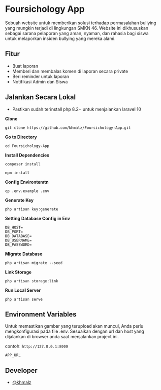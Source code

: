 # Foursichology App

Sebuah website untuk
memberikan solusi terhadap permasalahan bullying
yang mungkin terjadi di lingkungan SMKN 46. Website
ini dikhususkan sebagai sarana pelaporan yang aman,
nyaman, dan rahasia bagi siswa untuk melaporkan
insiden bullying yang mereka alami.

## Fitur

-   Buat laporan
-   Memberi dan membalas komen di laporan secara private
-   Beri reminder untuk laporan
-   Notifikasi Admin dan Siswa

## Jalankan Secara Lokal

-   Pastikan sudah terinstall php 8.2+ untuk menjalankan laravel 10

**Clone**

```shell
git clone https://github.com/khmalz/Foursichology-App.git
```

**Go to Directory**

```shell
cd Foursichology-App
```

**Install Dependencies**

```shell
composer install
```

```shell
npm install
```

**Config Environtemtn**

```shell
cp .env.example .env
```

**Generate Key**

```shell
php artisan key:generate
```

**Setting Database Config in Env**

```
DB_HOST=
DB_PORT=
DB_DATABASE=
DB_USERNAME=
DB_PASSWORD=
```

**Migrate Database**

```shell
php artisan migrate --seed
```

**Link Storage**

```shell
php artisan storage:link
```

**Run Local Server**

```shell
php artisan serve
```

## Environment Variables

Untuk memastikan gambar yang terupload akan muncul, Anda perlu mengkonfigurasi pada file .env. Sesuaikan dengan url dan host yang dijalankan di browser anda saat menjalankan project ini.

contoh: `http://127.0.0.1:8000`

```
APP_URL
```

## Developer

-   [@khmalz](https://github.com/khmalz)
